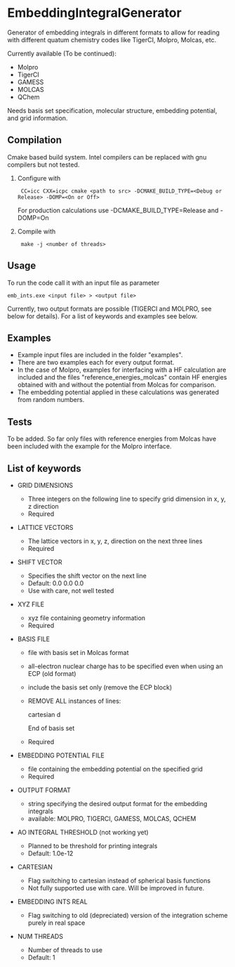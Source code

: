 # EmbeddingIntegralGenerator

Generator of embedding integrals in different formats to allow for reading
with different quatum chemistry codes like TigerCI, Molpro, Molcas, etc.

Currently available (To be continued):
* Molpro
* TigerCI
* GAMESS
* MOLCAS
* QChem

Needs basis set specification, molecular structure, embedding potential, 
and grid information. 

## Compilation

Cmake based build system. Intel compilers can be replaced with gnu compilers but not tested.

1. Configure with

        CC=icc CXX=icpc cmake <path to src> -DCMAKE_BUILD_TYPE=<Debug or Release> -DOMP=<On or Off>

    For production calculations use -DCMAKE_BUILD_TYPE=Release and -DOMP=On

2. Compile with

        make -j <number of threads>

## Usage

To run the code call it with an input file as parameter

    emb_ints.exe <input file> > <output file>

Currently, two output formats are possible (TIGERCI and MOLPRO, see below for details).
For a list of keywords and examples see below.

## Examples

* Example input files are included in the folder "examples". 
* There are two examples each for every output format.
* In the case of Molpro, examples for interfacing with a HF calculation are included 
  and the files "reference\_energies\_molcas" contain HF energies obtained with and without 
  the potential from Molcas for comparison.
* The embedding potential applied in these calculations was generated from random numbers.

## Tests

To be added. So far only files with reference energies from Molcas have been included with the
example for the Molpro interface.

## List of keywords

* GRID DIMENSIONS
    * Three integers on the following line to specify grid dimension in
      x, y, z direction
    * Required

* LATTICE VECTORS 
    * The lattice vectors in x, y, z, direction on the next three lines
    * Required

* SHIFT VECTOR
    * Specifies the shift vector on the next line
    * Default: 0.0  0.0  0.0
    * Use with care, not well tested

* XYZ FILE
    * xyz file containing geometry information
    * Required

* BASIS FILE 
    * file with basis set in Molcas format 
    * all-electron nuclear charge has to be specified even when using an ECP (old format)
    * include the basis set only (remove the ECP block)
    * REMOVE ALL instances of lines: 
      
      cartesian d
      
      End of basis set
    * Required

* EMBEDDING POTENTIAL FILE
    * file containing the embedding potential on the specified grid
    * Required

* OUTPUT FORMAT
    * string specifying the desired output format for the embedding integrals
    * available: MOLPRO, TIGERCI, GAMESS, MOLCAS, QCHEM

* AO INTEGRAL THRESHOLD (not working yet)
    * Planned to be threshold for printing integrals
    * Default: 1.0e-12

* CARTESIAN
    * Flag switching to cartesian instead of spherical basis functions
    * Not fully supported use with care. Will be improved in  future.

* EMBEDDING INTS REAL
    * Flag switching to old (depreciated) version of the integration scheme
      purely in real space
    
* NUM THREADS
    * Number of threads to use
    * Default: 1

